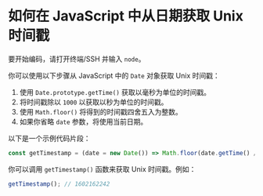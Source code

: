 # 如何在 JavaScript 中从日期获取 Unix 时间戳

要开始编码，请打开终端/SSH 并输入 `node`。

你可以使用以下步骤从 JavaScript 中的 `Date` 对象获取 Unix 时间戳：

1. 使用 `Date.prototype.getTime()` 获取以毫秒为单位的时间戳。
2. 将时间戳除以 `1000` 以获取以秒为单位的时间戳。
3. 使用 `Math.floor()` 将得到的时间戳四舍五入为整数。
4. 如果你省略 `date` 参数，将使用当前日期。

以下是一个示例代码片段：

```js
const getTimestamp = (date = new Date()) => Math.floor(date.getTime() / 1000);
```

你可以调用 `getTimestamp()` 函数来获取 Unix 时间戳。例如：

```js
getTimestamp(); // 1602162242
```
